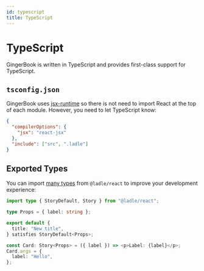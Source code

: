 ```yaml
---
id: typescript
title: TypeScript
---
```


# TypeScript

GingerBook is written in TypeScript and provides first-class support for TypeScript.

## `tsconfig.json`

GingerBook uses [jsx-runtime](https://reactjs.org/blog/2020/09/22/introducing-the-new-jsx-transform.html) so there is not need to import React at the top of each module. However, you need to let TypeScript know:

```json title="tsconfig.json"
{
  "compilerOptions": {
    "jsx": "react-jsx"
  },
  "include": ["src", ".ladle"]
}
```

## Exported Types

You can import [many types](https://github.com/tajo/ladle/blob/main/packages/ladle/lib/app/exports.ts#L52-L115) from `@ladle/react` to improve your development experience:

```ts
import type { StoryDefault, Story } from "@ladle/react";

type Props = { label: string };

export default {
  title: "New title",
} satisfies StoryDefault<Props>;

const Card: Story<Props> = ({ label }) => <p>Label: {label}</p>;
Card.args = {
  label: "Hello",
};
```

